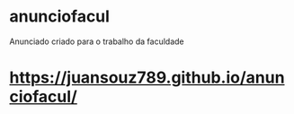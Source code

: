 # anunciofacul
 Anunciado criado para o trabalho da faculdade

 # https://juansouz789.github.io/anunciofacul/
